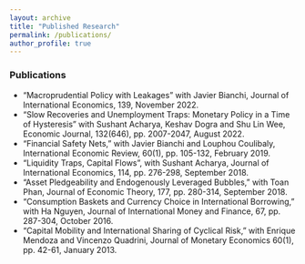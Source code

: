 ```yaml
---
layout: archive
title: "Published Research"
permalink: /publications/
author_profile: true
---
```


### Publications
* “Macroprudential Policy with Leakages” with Javier Bianchi, Journal of International Economics, 139, November 2022.
* “Slow Recoveries and Unemployment Traps: Monetary Policy in a Time of Hysteresis” with Sushant Acharya, Keshav Dogra and Shu Lin Wee, Economic Journal, 132(646), pp. 2007-2047, August 2022.
* “Financial Safety Nets,” with Javier Bianchi and Louphou Coulibaly, International Economic Review, 60(1), pp. 105-132, February 2019.
* “Liquidity Traps, Capital Flows”, with Sushant Acharya, Journal of International Economics, 114, pp. 276-298, September 2018.
* “Asset Pledgeability and Endogenously Leveraged Bubbles,” with Toan Phan, Journal of Economic Theory, 177, pp. 280-314, September 2018.
* “Consumption Baskets and Currency Choice in International Borrowing,” with Ha Nguyen, Journal of International Money and Finance, 67, pp. 287-304, October 2016.
* “Capital Mobility and International Sharing of Cyclical Risk,” with Enrique Mendoza and Vincenzo Quadrini, Journal of Monetary Economics 60(1), pp. 42-61, January 2013.


<!---
{% if author.googlescholar %}
  You can also find my articles on <u><a href="{{author.googlescholar}}">my Google Scholar profile</a>.</u>
{% endif %}

{% include base_path %}

{% for post in site.publications reversed %}
  {% include archive-single.html %}
{% endfor %}
-->
